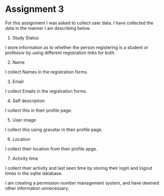 # Assignment 3

For this assignment I was asked to collect user data. I have collected the data in the manner I am describing below.

1) Study Status

I store information as to whether the person registering is a student or professor by using different registration links for both.

2) Name

I collect Names in the registration forms.

3) Email

I collect Emails in the registration forms.

4) Self description 

I collect this in their profile page.

5) User image

I collect this using gravatar in their profile page.

6) Location

I collect their location from their profile apge.

7) Activity time

I collect their activity and last seen time by storing their login and logout times in the sqlite database.

I am creating a permission number management system, and have deemed other information unnecessary.
